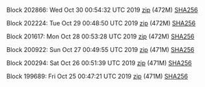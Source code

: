 Block 202866: Wed Oct 30 00:54:32 UTC 2019 [zip](https://dash-bootstrap.ams3.digitaloceanspaces.com/testnet/2019-10-30/bootstrap.dat.zip) (472M) [SHA256](https://dash-bootstrap.ams3.digitaloceanspaces.com/testnet/2019-10-30/sha256.txt)

Block 202224: Tue Oct 29 00:48:50 UTC 2019 [zip](https://dash-bootstrap.ams3.digitaloceanspaces.com/testnet/2019-10-29/bootstrap.dat.zip) (472M) [SHA256](https://dash-bootstrap.ams3.digitaloceanspaces.com/testnet/2019-10-29/sha256.txt)

Block 201617: Mon Oct 28 00:53:28 UTC 2019 [zip](https://dash-bootstrap.ams3.digitaloceanspaces.com/testnet/2019-10-28/bootstrap.dat.zip) (472M) [SHA256](https://dash-bootstrap.ams3.digitaloceanspaces.com/testnet/2019-10-28/sha256.txt)

Block 200922: Sun Oct 27 00:49:55 UTC 2019 [zip](https://dash-bootstrap.ams3.digitaloceanspaces.com/testnet/2019-10-27/bootstrap.dat.zip) (471M) [SHA256](https://dash-bootstrap.ams3.digitaloceanspaces.com/testnet/2019-10-27/sha256.txt)

Block 200294: Sat Oct 26 00:51:39 UTC 2019 [zip](https://dash-bootstrap.ams3.digitaloceanspaces.com/testnet/2019-10-26/bootstrap.dat.zip) (471M) [SHA256](https://dash-bootstrap.ams3.digitaloceanspaces.com/testnet/2019-10-26/sha256.txt)

Block 199689: Fri Oct 25 00:47:21 UTC 2019 [zip](https://dash-bootstrap.ams3.digitaloceanspaces.com/testnet/2019-10-25/bootstrap.dat.zip) (471M) [SHA256](https://dash-bootstrap.ams3.digitaloceanspaces.com/testnet/2019-10-25/sha256.txt)
